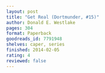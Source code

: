 ```yaml
---
layout: post
title: "Get Real (Dortmunder, #15)"
author: Donald E. Westlake
pages: 304
format: Paperback
goodreads_id: 7791948
shelves: caper, series
finished: 2014-02-05
rating: 4
reviewed: false
---
```

